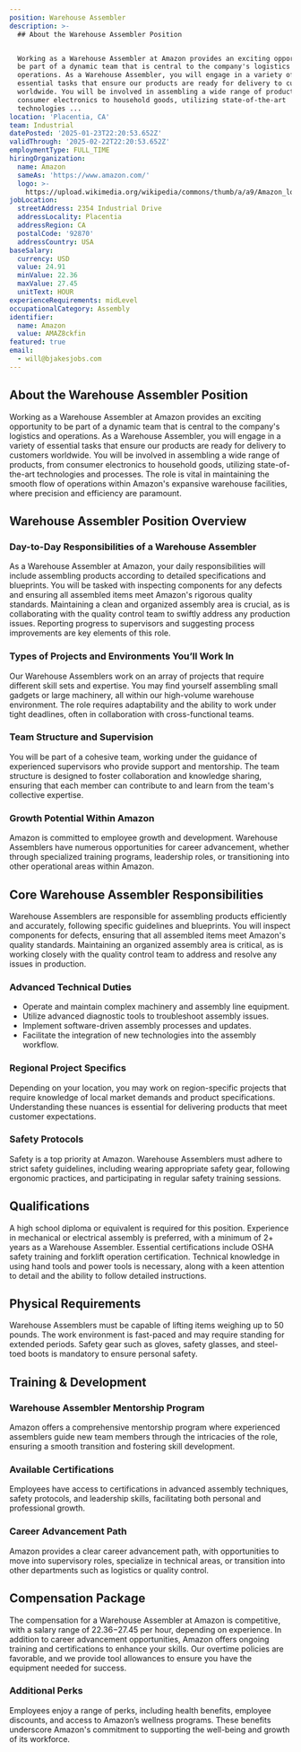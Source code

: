 ```yaml
---
position: Warehouse Assembler
description: >-
  ## About the Warehouse Assembler Position


  Working as a Warehouse Assembler at Amazon provides an exciting opportunity to
  be part of a dynamic team that is central to the company's logistics and
  operations. As a Warehouse Assembler, you will engage in a variety of
  essential tasks that ensure our products are ready for delivery to customers
  worldwide. You will be involved in assembling a wide range of products, from
  consumer electronics to household goods, utilizing state-of-the-art
  technologies ...
location: 'Placentia, CA'
team: Industrial
datePosted: '2025-01-23T22:20:53.652Z'
validThrough: '2025-02-22T22:20:53.652Z'
employmentType: FULL_TIME
hiringOrganization:
  name: Amazon
  sameAs: 'https://www.amazon.com/'
  logo: >-
    https://upload.wikimedia.org/wikipedia/commons/thumb/a/a9/Amazon_logo.svg/2560px-Amazon_logo.svg.png
jobLocation:
  streetAddress: 2354 Industrial Drive
  addressLocality: Placentia
  addressRegion: CA
  postalCode: '92870'
  addressCountry: USA
baseSalary:
  currency: USD
  value: 24.91
  minValue: 22.36
  maxValue: 27.45
  unitText: HOUR
experienceRequirements: midLevel
occupationalCategory: Assembly
identifier:
  name: Amazon
  value: AMAZ8ckfin
featured: true
email:
  - will@bjakesjobs.com
---
```




## About the Warehouse Assembler Position

Working as a Warehouse Assembler at Amazon provides an exciting opportunity to be part of a dynamic team that is central to the company's logistics and operations. As a Warehouse Assembler, you will engage in a variety of essential tasks that ensure our products are ready for delivery to customers worldwide. You will be involved in assembling a wide range of products, from consumer electronics to household goods, utilizing state-of-the-art technologies and processes. The role is vital in maintaining the smooth flow of operations within Amazon's expansive warehouse facilities, where precision and efficiency are paramount.

## Warehouse Assembler Position Overview

### Day-to-Day Responsibilities of a Warehouse Assembler
As a Warehouse Assembler at Amazon, your daily responsibilities will include assembling products according to detailed specifications and blueprints. You will be tasked with inspecting components for any defects and ensuring all assembled items meet Amazon's rigorous quality standards. Maintaining a clean and organized assembly area is crucial, as is collaborating with the quality control team to swiftly address any production issues. Reporting progress to supervisors and suggesting process improvements are key elements of this role.

### Types of Projects and Environments You’ll Work In
Our Warehouse Assemblers work on an array of projects that require different skill sets and expertise. You may find yourself assembling small gadgets or large machinery, all within our high-volume warehouse environment. The role requires adaptability and the ability to work under tight deadlines, often in collaboration with cross-functional teams.

### Team Structure and Supervision
You will be part of a cohesive team, working under the guidance of experienced supervisors who provide support and mentorship. The team structure is designed to foster collaboration and knowledge sharing, ensuring that each member can contribute to and learn from the team's collective expertise.

### Growth Potential Within Amazon
Amazon is committed to employee growth and development. Warehouse Assemblers have numerous opportunities for career advancement, whether through specialized training programs, leadership roles, or transitioning into other operational areas within Amazon.

## Core Warehouse Assembler Responsibilities

Warehouse Assemblers are responsible for assembling products efficiently and accurately, following specific guidelines and blueprints. You will inspect components for defects, ensuring that all assembled items meet Amazon's quality standards. Maintaining an organized assembly area is critical, as is working closely with the quality control team to address and resolve any issues in production.

### Advanced Technical Duties
- Operate and maintain complex machinery and assembly line equipment.
- Utilize advanced diagnostic tools to troubleshoot assembly issues.
- Implement software-driven assembly processes and updates.
- Facilitate the integration of new technologies into the assembly workflow.

### Regional Project Specifics
Depending on your location, you may work on region-specific projects that require knowledge of local market demands and product specifications. Understanding these nuances is essential for delivering products that meet customer expectations.

### Safety Protocols
Safety is a top priority at Amazon. Warehouse Assemblers must adhere to strict safety guidelines, including wearing appropriate safety gear, following ergonomic practices, and participating in regular safety training sessions.

## Qualifications

A high school diploma or equivalent is required for this position. Experience in mechanical or electrical assembly is preferred, with a minimum of 2+ years as a Warehouse Assembler. Essential certifications include OSHA safety training and forklift operation certification. Technical knowledge in using hand tools and power tools is necessary, along with a keen attention to detail and the ability to follow detailed instructions.

## Physical Requirements

Warehouse Assemblers must be capable of lifting items weighing up to 50 pounds. The work environment is fast-paced and may require standing for extended periods. Safety gear such as gloves, safety glasses, and steel-toed boots is mandatory to ensure personal safety.

## Training & Development

### Warehouse Assembler Mentorship Program
Amazon offers a comprehensive mentorship program where experienced assemblers guide new team members through the intricacies of the role, ensuring a smooth transition and fostering skill development.

### Available Certifications
Employees have access to certifications in advanced assembly techniques, safety protocols, and leadership skills, facilitating both personal and professional growth.

### Career Advancement Path
Amazon provides a clear career advancement path, with opportunities to move into supervisory roles, specialize in technical areas, or transition into other departments such as logistics or quality control.

## Compensation Package

The compensation for a Warehouse Assembler at Amazon is competitive, with a salary range of $22.36-$27.45 per hour, depending on experience. In addition to career advancement opportunities, Amazon offers ongoing training and certifications to enhance your skills. Our overtime policies are favorable, and we provide tool allowances to ensure you have the equipment needed for success.

### Additional Perks
Employees enjoy a range of perks, including health benefits, employee discounts, and access to Amazon’s wellness programs. These benefits underscore Amazon's commitment to supporting the well-being and growth of its workforce.
